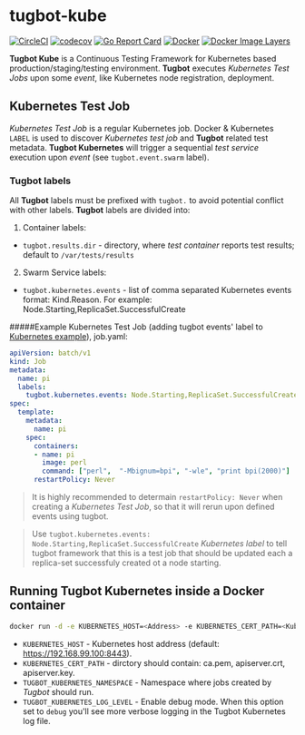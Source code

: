 # tugbot-kube
[![CircleCI](https://circleci.com/gh/gaia-docker/tugbot-kubernetes.svg?style=shield)](https://circleci.com/gh/gaia-docker/tugbot-kubernetes)
[![codecov](https://codecov.io/gh/gaia-docker/tugbot-kubernetes/branch/master/graph/badge.svg)](https://codecov.io/gh/gaia-docker/tugbot-kubernetes)
[![Go Report Card](https://goreportcard.com/badge/github.com/gaia-docker/tugbot-kubernetes)](https://goreportcard.com/report/github.com/gaia-docker/tugbot-kubernetes)
[![Docker](https://img.shields.io/docker/pulls/gaiadocker/tugbot-kube.svg)](https://hub.docker.com/r/gaiadocker/tugbot-kube/)
[![Docker Image Layers](https://imagelayers.io/badge/gaiadocker/tugbot-kube:latest.svg)](https://imagelayers.io/?images=gaiadocker/tugbot-kube:latest 'Get your own badge on imagelayers.io')

**Tugbot Kube** is a Continuous Testing Framework for Kubernetes based production/staging/testing environment. **Tugbot** executes *Kubernetes Test Jobs* upon some *event*, like Kubernetes node registration, deployment.

## Kubernetes Test Job

*Kubernetes Test Job* is a regular Kubernetes job. Docker & Kubernetes `LABEL` is used to discover *Kubernetes test job* and **Tugbot** related test metadata.
**Tugbot Kubernetes** will trigger a sequential *test service* execution upon *event* (see `tugbot.event.swarm` label).

### Tugbot labels

All **Tugbot** labels must be prefixed with `tugbot.` to avoid potential conflict with other labels.
**Tugbot** labels are divided into:

1) Container labels:
- `tugbot.results.dir` - directory, where *test container* reports test results; default to `/var/tests/results`

2) Swarm Service labels:

- `tugbot.kubernetes.events` - list of comma separated Kubernetes events format: Kind.Reason. For example: Node.Starting,ReplicaSet.SuccessfulCreate

#####Example Kubernetes Test Job (adding tugbot events' label to [Kubernetes example](http://kubernetes.io/docs/user-guide/jobs/#running-an-example-job/)), job.yaml:
```yaml
apiVersion: batch/v1
kind: Job
metadata:
  name: pi
  labels:
    tugbot.kubernetes.events: Node.Starting,ReplicaSet.SuccessfulCreate
spec:
  template:
    metadata:
      name: pi
    spec:
      containers:
      - name: pi
        image: perl
        command: ["perl",  "-Mbignum=bpi", "-wle", "print bpi(2000)"]
      restartPolicy: Never
```
> It is highly recommended to determain `restartPolicy: Never` when creating a *Kubernetes Test Job*, so that it will rerun upon defined events using tugbot.

> Use `tugbot.kubernetes.events: Node.Starting,ReplicaSet.SuccessfulCreate` *Kubernetes label* to tell tugbot framework that this is a test job that should be updated each a replica-set successfuly created ot a node starting.

## Running Tugbot Kubernetes inside a Docker container
```bash
docker run -d -e KUBERNETES_HOST=<Address> -e KUBERNETES_CERT_PATH=<Kubernetes Certificate Path> --name tugbot-kube gaiadocker/tugbot-kube
```
- `KUBERNETES_HOST` - Kubernetes host address (default: https://192.168.99.100:8443).
- `KUBERNETES_CERT_PATH` - dirctory should contain: ca.pem, apiserver.crt, apiserver.key.
- `TUGBOT_KUBERNETES_NAMESPACE` - Namespace where jobs created by *Tugbot* should run.
- `TUGBOT_KUBERNETES_LOG_LEVEL` - Enable debug mode. When this option set to `debug` you'll see more verbose logging in the Tugbot Kubernetes log file.
